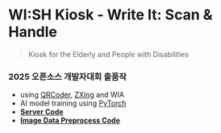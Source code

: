 # WI:SH Kiosk - Write It: Scan & Handle
> Kiosk for the Elderly and People with Disabilities

### 2025 오픈소스 개발자대회 출품작

* using [QRCoder](https://github.com/codebude/QRCoder), [ZXing](https://github.com/zxing/zxing) and WIA
* AI model training using [PyTorch](https://github.com/pytorch/pytorch)
* **[Server Code](https://github.com/Team-ToyoTech/WISH-Server)**
* **[Image Data Preprocess Code](https://github.com/Team-ToyoTech/WISH-ImagePreprocess)**
